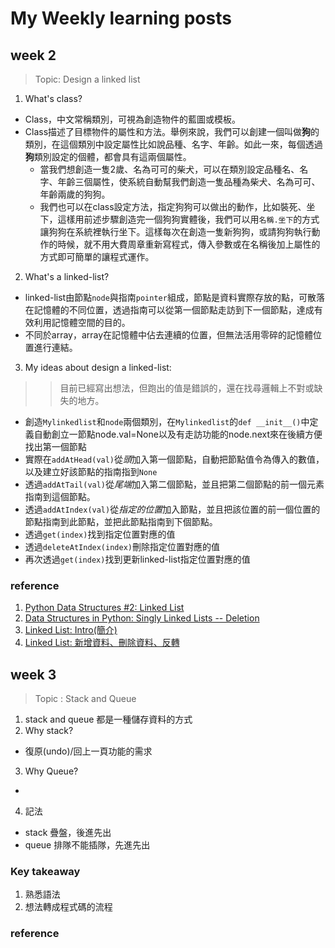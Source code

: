 # My Weekly learning posts

## week 2
 > Topic: Design a linked list

1. What's class?
 * Class，中文常稱類別，可視為創造物件的藍圖或模板。
 * Class描述了目標物件的屬性和方法。舉例來說，我們可以創建一個叫做**狗**的類別，在這個類別中設定屬性比如說品種、名字、年齡。如此一來，每個透過**狗**類別設定的個體，都會具有這兩個屬性。
   * 當我們想創造一隻2歲、名為可可的柴犬，可以在類別設定品種名、名字、年齡三個屬性，使系統自動幫我們創造一隻品種為柴犬、名為可可、年齡兩歲的狗狗。
   * 我們也可以在class設定方法，指定狗狗可以做出的動作，比如裝死、坐下，這樣用前述步驟創造完一個狗狗實體後，我們可以用`名稱.坐下`的方式讓狗狗在系統裡執行坐下。這樣每次在創造一隻新狗狗，或請狗狗執行動作的時候，就不用大費周章重新寫程式，傳入參數或在名稱後加上屬性的方式即可簡單的讓程式運作。

2. What's a linked-list?
 * linked-list由節點`node`與指南`pointer`組成，節點是資料實際存放的點，可散落在記憶體的不同位置，透過指南可以從第一個節點走訪到下一個節點，達成有效利用記憶體空間的目的。
 * 不同於array，array在記憶體中佔去連續的位置，但無法活用零碎的記憶體位置進行連結。
 
3. My ideas about design a linked-list:
 >> 目前已經寫出想法，但跑出的值是錯誤的，還在找尋邏輯上不對或缺失的地方。
 * 創造`Mylinkedlist`和`node`兩個類別，在`Mylinkedlist`的`def __init__()`中定義自動創立一節點node.val=None以及有走訪功能的node.next來在後續方便找出第一個節點
 * 實際在`addAtHead(val)`從*頭*加入第一個節點，自動把節點值令為傳入的數值，以及建立好該節點的指南指到`None`
 * 透過`addAtTail(val)`從*尾端*加入第二個節點，並且把第二個節點的前一個元素指南到這個節點。
 * 透過`addAtIndex(val)`從*指定的位置*加入節點，並且把該位置的前一個位置的節點指南到此節點，並把此節點指南到下個節點。
 * 透過`get(index)`找到指定位置對應的值
 * 透過`deleteAtIndex(index)`刪除指定位置對應的值
 * 再次透過`get(index)`找到更新linked-list指定位置對應的值

### reference
1. [Python Data Structures #2: Linked List](https://www.youtube.com/watch?v=JlMyYuY1aXU&t=610s)
2. [Data Structures in Python: Singly Linked Lists -- Deletion](https://www.youtube.com/watch?v=gXY_2wsQf3A)
3. [Linked List: Intro(簡介)](http://alrightchiu.github.io/SecondRound/linked-list-introjian-jie.html)
4. [Linked List: 新增資料、刪除資料、反轉](http://alrightchiu.github.io/SecondRound/linked-list-xin-zeng-zi-liao-shan-chu-zi-liao-fan-zhuan.html#series)

## week 3
> Topic : Stack and Queue

1. stack and queue 都是一種儲存資料的方式
2. Why stack?
 * 復原(undo)/回上一頁功能的需求
3. Why Queue?
 * 
4. 記法
 * stack 疊盤，後進先出
 * queue 排隊不能插隊，先進先出

### Key takeaway
1. 熟悉語法
2. 想法轉成程式碼的流程

### reference

